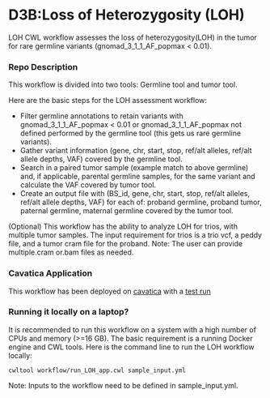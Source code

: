 # D3B:Loss of Heterozygosity (LOH)

LOH CWL workflow assesses the loss of heterozygosity(LOH) in the tumor for rare germline variants (gnomad_3_1_1_AF_popmax < 0.01).

### Repo Description


This workflow is divided into two tools: Germline tool and tumor tool.


Here are the basic steps for the LOH assessment workflow:

* Filter germline annotations to retain variants with gnomad_3_1_1_AF_popmax < 0.01 or gnomad_3_1_1_AF_popmax not defined performed by the germline tool (this gets us rare germline variants).
* Gather variant information (gene, chr, start, stop, ref/alt alleles, ref/alt allele depths, VAF) covered by the germline tool.
* Search in a paired tumor sample (example match to above germline) and, if applicable, parental germline samples, for the same variant and calculate the VAF covered by tumor tool.
* Create an output file with (BS_id, gene, chr, start, stop, ref/alt alleles, ref/alt allele depths, VAF) for each of: proband germline, proband tumor, paternal germline, maternal germline covered by the tumor tool.


(Optional) This workflow has the ability to analyze LOH for trios, with multiple tumor samples. The input requirement for trios is a trio vcf, a peddy file, and a tumor cram file for the proband. Note: The user can provide multiple.cram or.bam files as needed.

### Cavatica Application

This workflow has been deployed on [cavatica](https://cavatica.sbgenomics.com/u/d3b-bixu/tumor-loh-dev/apps/Loss_of_Heterozygosity) with a [test run](https://cavatica.sbgenomics.com/u/d3b-bixu/tumor-loh-dev/tasks/89708628-085f-40ce-a15b-2d850d81eead/)

### Running it locally on a laptop?


It is recommended to run this workflow on a system with a high number of CPUs and memory (>=16 GB). The basic requirement is a running Docker engine and CWL tools. Here is the command line to run the LOH workflow locally:


```
cwltool workflow/run_LOH_app.cwl sample_input.yml
```
Note: Inputs to the workflow need to be defined in sample_input.yml.